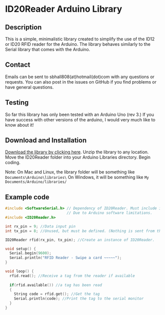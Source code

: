 ID20Reader Arduino Library
==========================

## Description
This is a simple, minimalistic library created to simplify the use of the ID12 or ID20 RFID reader for the Arduino.
The library behaves similarly to the Serial library that comes with the Arduino.

## Contact
Emails can be sent to sbhall808(at)hotmail(dot)com with any questions or requests. 
You can also post in the issues on GitHub if you find problems or have general questions.

## Testing
So far this library has only been tested with an Arduino Uno (rev 3.) If you have success with other versions of the arduino, I would very much like to know about it!

## Download and Installation
[Download the library by clicking here](https://github.com/Thumperrr/Arduino_ID20Reader/archive/master.zip).
Unzip the library to any location.
Move the ID20Reader folder into your Arduino Libraries directory.
Begin coding.

Note:
On Mac and Linux, the library folder will be something like `Documents\Arduino\libraries\`
On Windows, it will be something like `My Documents/Arduino/libraries/`

## Example code
```C++
#include <SoftwareSerial.h> // Dependency of ID20Reader. Must include in main file
                            // Due to Arduino software limitations.
#include <ID20Reader.h>

int rx_pin = 9; //Data input pin
int tx_pin = 8; //Unused, but must be defined. (Nothing is sent from the Arduino to the reader.)

ID20Reader rfid(rx_pin, tx_pin); //Create an instance of ID20Reader.

void setup() {
  Serial.begin(9600);
  Serial.println("RFID Reader - Swipe a card ~~~~~");
}

void loop() {
  rfid.read(); //Receive a tag from the reader if available
  
  if(rfid.available()) //a tag has been read
  {
    String code = rfid.get(); //Get the tag
    Serial.println(code); //Print the tag to the serial monitor
  }
}
```
